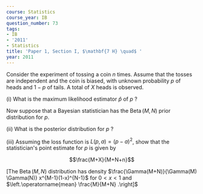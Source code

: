 ```yaml
---
course: Statistics
course_year: IB
question_number: 73
tags:
- IB
- '2011'
- Statistics
title: 'Paper 1, Section I, $\mathbf{7 H} \quad$ '
year: 2011
---
```




Consider the experiment of tossing a coin $n$ times. Assume that the tosses are independent and the coin is biased, with unknown probability $p$ of heads and $1-p$ of tails. A total of $X$ heads is observed.

(i) What is the maximum likelihood estimator $\widehat{p}$ of $p$ ?

Now suppose that a Bayesian statistician has the $\operatorname{Beta}(M, N)$ prior distribution for $p$.

(ii) What is the posterior distribution for $p$ ?

(iii) Assuming the loss function is $L(p, a)=(p-a)^{2}$, show that the statistician's point estimate for $p$ is given by

$$\frac{M+X}{M+N+n}$$

[The $\operatorname{Beta}(M, N)$ distribution has density $\frac{\Gamma(M+N)}{\Gamma(M) \Gamma(N)} x^{M-1}(1-x)^{N-1}$ for $0<x<1$ and $\left.\operatorname{mean} \frac{M}{M+N} .\right]$